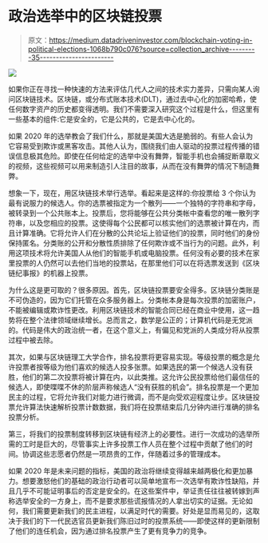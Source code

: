 # 政治选举中的区块链投票

> 原文：<https://medium.datadriveninvestor.com/blockchain-voting-in-political-elections-1068b790c076?source=collection_archive---------35----------------------->

![](img/e545b16fbb24eac2a82d47a81fcf528e.png)

如果你正在寻找一种快速的方法来评估几代人之间的技术实力差异，只需向某人询问区块链技术。区块链，或分布式账本技术(DLT)，通过去中心化的加密哈希，使任何数字资产的历史都变得透明。我们不需要深入研究这个过程是什么，但这里有一些基本的组件:它是安全的，它是公共的，它是去中心化的。

如果 2020 年的选举教会了我们什么，那就是美国大选是脆弱的。有些人会认为它容易受到欺诈或黑客攻击。其他人认为，围绕我们由人驱动的投票过程传播的错误信息极其危险。即使在任何给定的选举中没有舞弊，智能手机也会捕捉断章取义的视频，这些视频可以用来制造引人注目的故事，从而在没有舞弊的情况下制造舞弊。

想象一下，现在，用区块链技术举行选举。看起来是这样的:你投票给 3 个你认为最有说服力的候选人。你的选票被指定为一个散列——一个独特的字符串和字母，被转录到一个公共账本上。投票后，您将能够在公共分类帐中查看您的唯一散列字符串，以及您相应的投票。这使得每个公民都可以核实他们的选票被计算在内，而且计算准确。它将允许人们在分散的公共论坛上验证他们的投票，同时他们的身份保持匿名。分类账的公开和分散性质排除了任何欺诈或不当行为的问题。此外，利用这项技术将允许美国人从他们的智能手机或电脑投票。任何没有必要的技术在家里投票的人仍然可以去他们当地的投票站，在那里他们可以在将选票发送到《区块链纪事报》的机器上投票。

为什么这是更可取的？很多原因。首先，区块链投票要安全得多。区块链分类账是不可伪造的，因为它们托管在众多服务器上。分类帐本身是每次投票的加密账户，不能被编辑或欺诈性更改。利用区块链技术的智能合同已经在商业中使用，这一趋势将在整个法律领域继续增长。总而言之，数学是公正的；计算机代码是无党派的。代码是伟大的政治统一者，在这个意义上，有偏见和党派的人类成分将从投票过程中被去除。

其次，如果与区块链理工大学合作，排名投票将更容易实现。等级投票的概念是允许投票者按等级为他们喜欢的候选人投多张票。如果选民的第一个候选人没有获胜，他们的第二次投票将被计算在内，以此类推。这允许公民投票给他们最信任的候选人，即使喋喋不休的阶层声称候选人“没有获胜的机会”。排名投票是一个更加民主的过程，它将允许我们对能力进行微调，而不是向受欢迎程度让步。区块链投票允许算法快速解析投票计数数据，我们将在投票结束后几分钟内进行准确的排名投票分析。

第三，将我们的投票制度转移到区块链有经济上的必要性。进行一次成功的选举所需的工时是巨大的，尽管事实上许多投票工作人员在整个过程中贡献了他们的时间。协调这些志愿者仍然是一项昂贵的工作，伴随着过多的管理成本。

如果 2020 年是未来问题的指标，美国的政治将继续变得越来越两极化和更加暴力。想要激怒他们的基础的政治行动者可以简单地宣布一次选举有欺诈性缺陷，并且几乎不可能证明事后的否定是安全的。在这些案件中，举证责任往往被转嫁到声称选举安全的一方身上，而不是要求那些谎报情况的人拿出切实的证据。无论如何，我们需要更新我们的民主进程，以满足时代的需要。好处是显而易见的，这取决于我们的下一代民选官员更新我们陈旧过时的投票系统——即使这样的更新限制了他们的连任机会，因为通过排名投票产生了更有竞争力的竞争。